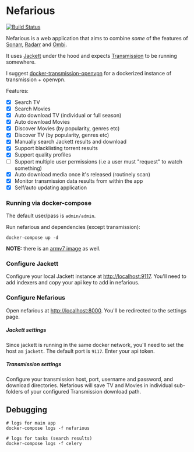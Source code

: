 # Nefarious

[![Build Status](https://travis-ci.org/lardbit/nefarious.svg?branch=master)](https://travis-ci.org/lardbit/nefarious)

Nefarious is a web application that aims to combine *some* of the features of
[Sonarr](https://github.com/Sonarr/Sonarr/), [Radarr](https://github.com/Radarr/Radarr) and [Ombi](https://github.com/tidusjar/Ombi).

It uses [Jackett](https://github.com/Jackett/Jackett/) under the hood and expects [Transmission](https://transmissionbt.com/) to be running somewhere.

I suggest [docker-transmission-openvpn](https://github.com/haugene/docker-transmission-openvpn) for a dockerized instance of transmission + openvpn.

Features:
- [x] Search TV
- [x] Search Movies
- [x] Auto download TV (individual or full season)
- [x] Auto download Movies
- [x] Discover Movies (by popularity, genres etc)
- [x] Discover TV (by popularity, genres etc)
- [x] Manually search Jackett results and download
- [x] Support blacklisting torrent results
- [X] Support quality profiles
- [ ] Support multiple user permissions (i.e a user must "request" to watch something)
- [x] Auto download media once it's released (routinely scan)
- [x] Monitor transmission data results from within the app
- [x] Self/auto updating application

### Running via docker-compose

The default user/pass is `admin/admin`.

Run nefarious and dependencies (except transmission):
    
    docker-compose up -d
    
**NOTE:** there is an [armv7 image](https://hub.docker.com/r/lardbit/nefarious/tags/) as well.

### Configure Jackett

Configure your local Jackett instance at [http://localhost:9117](http://localhost:9117).  You'll need to add indexers and copy your api key to add in nefarious.

### Configure Nefarious

Open nefarious at [http://localhost:8000](http://localhost:8000).  You'll be redirected to the settings page.

##### Jackett settings

Since jackett is running in the same docker network, you'll need to set the host as `jackett`.  The default port is `9117`.  Enter your api token.

##### Transmission settings

Configure your transmission host, port, username and password, and download directories.  Nefarious will save TV and Movies in individual sub-folders of your configured Transmission download path.

## Debugging
   
    # logs for main app
    docker-compose logs -f nefarious

    # logs for tasks (search results)
    docker-compose logs -f celery
